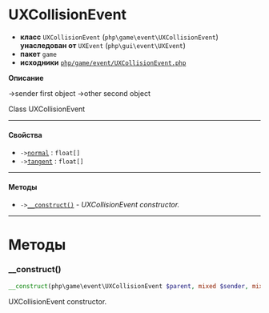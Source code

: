 # UXCollisionEvent

- **класс** `UXCollisionEvent` (`php\game\event\UXCollisionEvent`) **унаследован от** `UXEvent` (`php\gui\event\UXEvent`)
- **пакет** `game`
- **исходники** [`php/game/event/UXCollisionEvent.php`](./src/main/resources/JPHP-INF/sdk/php/game/event/UXCollisionEvent.php)

**Описание**

->sender first object
->other second object

Class UXCollisionEvent

---

#### Свойства

- `->`[`normal`](#prop-normal) : `float[]`
- `->`[`tangent`](#prop-tangent) : `float[]`

---

#### Методы

- `->`[`__construct()`](#method-__construct) - _UXCollisionEvent constructor._

---
# Методы

<a name="method-__construct"></a>

### __construct()
```php
__construct(php\game\event\UXCollisionEvent $parent, mixed $sender, mixed $target): void
```
UXCollisionEvent constructor.
